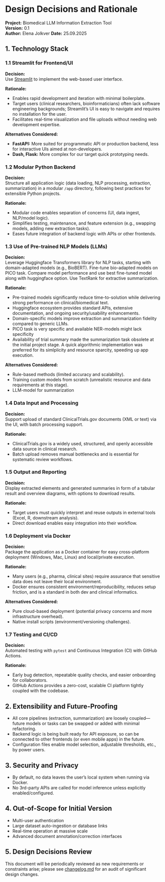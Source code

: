 # **Design Decisions and Rationale**

**Project:** Biomedical LLM Information Extraction Tool  
**Version:** 0.1  
**Author:** Elena Jolkver
**Date:** 25.09.2025


## **1. Technology Stack**

### **1.1 Streamlit for Frontend/UI**
**Decision:**  
Use [Streamlit](https://streamlit.io/) to implement the web-based user interface.

**Rationale:**  
- Enables rapid development and iteration with minimal boilerplate.
- Target users (clinical researchers, bioinformaticians) often lack software engineering backgrounds; Streamlit’s UI is easy to navigate and requires no installation for the user.
- Facilitates real-time visualization and file uploads without needing web development expertise.

**Alternatives Considered:**  
- **FastAPI:** More suited for programmatic API or production backend, less for interactive UIs aimed at non-developers.
- **Dash, Flask:** More complex for our target quick prototyping needs.


### **1.2 Modular Python Backend**

**Decision:**  
Structure all application logic (data loading, NLP processing, extraction, summarization) in a modular `/app` directory, following best practices for extensible Python projects.

**Rationale:**  
- Modular code enables separation of concerns (UI, data ingest, NLP/model logic).
- Simplifies testing, maintenance, and feature extension (e.g., swapping models, adding new extraction tasks).
- Eases future integration of backend logic with APIs or other frontends.


### **1.3 Use of Pre-trained NLP Models (LLMs)**

**Decision:**  
Leverage Huggingface Transformers library for NLP tasks, starting with domain-adapted models (e.g., BioBERT). Fine-tune bio-adapted models on PICO task. Compare model performance and use best fine-tuned model along with huggingface option. Use TextRank for extractive summarization.

**Rationale:**  
- Pre-trained models significantly reduce time-to-solution while delivering strong performance on clinical/biomedical text.
- Huggingface ecosystem provides standard APIs, extensive documentation, and ongoing security/usability enhancements.
- Domain-specific models improve extraction and summarization fidelity compared to generic LLMs.
- PICO task is very specific and available NER-models might lack specificity
- Availability of trial summary made the summarization task obsolete at the initial project stage. A quick algorithmic implementation was preferred for its simlplicity and resource sparcity, speeding up app execution.

**Alternatives Considered:**  
- Rule-based methods (limited accuracy and scalability).
- Training custom models from scratch (unrealistic resource and data requirements at this stage).
- LLM-model for summarization


### **1.4 Data Input and Processing**

**Decision:**  
Support upload of standard ClinicalTrials.gov documents (XML or text) via the UI, with batch processing support.

**Rationale:**  
- ClinicalTrials.gov is a widely used, structured, and openly accessible data source in clinical research.
- Batch upload removes manual bottlenecks and is essential for systematic review workflows.


### **1.5 Output and Reporting**

**Decision:**  
Display extracted elements and generated summaries in form of a tabular result and overview diagrams, with options to download results. 

**Rationale:**  
- Target users must quickly interpret and reuse outputs in external tools (Excel, R, downstream analysis).
- Direct download enables easy integration into their workflow.


### **1.6 Deployment via Docker**

**Decision:**  
Package the application as a Docker container for easy cross-platform deployment (Windows, Mac, Linux) and local/private execution.

**Rationale:**  
- Many users (e.g., pharma, clinical sites) require assurance that sensitive data does not leave their local environment.
- Docker ensures consistent environment/reproducibility, reduces setup friction, and is a standard in both dev and clinical informatics.

**Alternatives Considered:**  
- Pure cloud-based deployment (potential privacy concerns and more infrastructure overhead).
- Native install scripts (environment/versioning challenges).


### **1.7 Testing and CI/CD**

**Decision:**  
Automated testing with `pytest` and Continuous Integration (CI) with GitHub Actions.

**Rationale:**  
- Early bug detection, repeatable quality checks, and easier onboarding for collaborators.
- GitHub Actions provides a zero-cost, scalable CI platform tightly coupled with the codebase.


## **2. Extensibility and Future-Proofing**

- All core pipelines (extraction, summarization) are loosely coupled—future models or tasks can be swapped or added with minimal refactoring.
- Backend logic is being built ready for API exposure, so can be connected to other frontends (or even mobile apps) in the future.
- Configuration files enable model selection, adjustable thresholds, etc., by power users.


## **3. Security and Privacy**

- By default, no data leaves the user’s local system when running via Docker.
- No 3rd-party APIs are called for model inference unless explicitly enabled/configured.


## **4. Out-of-Scope for Initial Version**

- Multi-user authentication
- Large dataset auto-ingestion or database links
- Real-time operation at massive scale
- Advanced document annotation/correction interfaces


## **5. Design Decisions Review**

This document will be periodically reviewed as new requirements or constraints arise; please see [changelog.md](changelog.md) for an audit of significant design changes.

